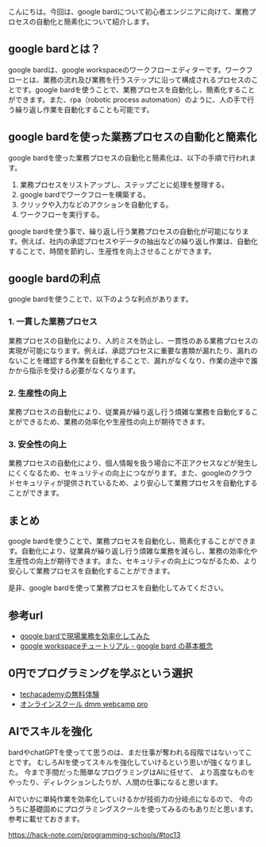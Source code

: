<!--
title: 【起業家向け】google bardを活用して業務プロセスの自動化と簡素化を実現する
tags: google,bard,起業
id: 
private: false
-->

こんにちは。今回は、google bardについて初心者エンジニアに向けて、業務プロセスの自動化と簡素化について紹介します。

## google bardとは？

google bardは、google workspaceのワークフローエディターです。ワークフローとは、業務の流れ及び業務を行うステップに沿って構成されるプロセスのことです。google bardを使うことで、業務プロセスを自動化し、簡素化することができます。また、rpa（robotic process automation）のように、人の手で行う繰り返し作業を自動化することも可能です。

## google bardを使った業務プロセスの自動化と簡素化

google bardを使った業務プロセスの自動化と簡素化は、以下の手順で行われます。

1. 業務プロセスをリストアップし、ステップごとに処理を整理する。
2. google bardでワークフローを構築する。
3. クリックや入力などのアクションを自動化する。
4. ワークフローを実行する。

google bardを使う事で、繰り返し行う業務プロセスの自動化が可能になります。例えば、社内の承認プロセスやデータの抽出などの繰り返し作業は、自動化することで、時間を節約し、生産性を向上させることができます。

## google bardの利点

google bardを使うことで、以下のような利点があります。

### 1. 一貫した業務プロセス

業務プロセスの自動化により、人的ミスを防止し、一貫性のある業務プロセスの実現が可能になります。例えば、承認プロセスに重要な書類が漏れたり、漏れのないことを確認する作業を自動化することで、漏れがなくなり、作業の途中で誰かから指示を受ける必要がなくなります。

### 2. 生産性の向上

業務プロセスの自動化により、従業員が繰り返し行う煩雑な業務を自動化することができるため、業務の効率化や生産性の向上が期待できます。

### 3. 安全性の向上

業務プロセスの自動化により、個人情報を扱う場合に不正アクセスなどが発生しにくくなるため、セキュリティの向上につながります。また、googleのクラウドセキュリティが提供されているため、より安心して業務プロセスを自動化することができます。

## まとめ

google bardを使うことで、業務プロセスを自動化し、簡素化することができます。自動化により、従業員が繰り返し行う煩雑な業務を減らし、業務の効率化や生産性の向上が期待できます。また、セキュリティの向上につながるため、より安心して業務プロセスを自動化することができます。

是非、google bardを使って業務プロセスを自動化してみてください。

## 参考url
- [google bardで現場業務を効率化してみた](https://www.style.fm/as/05_column/kiyota70.shtml)
- [google workspaceチュートリアル - google bard の基本概念](https://support.google.com/a/users/answer/10090511?hl=ja)

## 0円でプログラミングを学ぶという選択
- [techacademyの無料体験](//af.moshimo.com/af/c/click?a_id=2612475&amp;p_id=1555&amp;pc_id=2816&amp;pl_id=22706&amp;url=https%3a%2f%2ftechacademy.jp%2fhtmlcss-trial%3futm_source%3dmoshimo%26utm_medium%3daffiliate%26utm_campaign%3dtextad)
- [オンラインスクール dmm webcamp pro](//af.moshimo.com/af/c/click?a_id=2612482&amp;p_id=1363&amp;pc_id=2297&amp;pl_id=39999&amp;guid=on)

## AIでスキルを強化
bardやchatGPTを使ってて思うのは、まだ仕事が奪われる段階ではないってことです。
むしろAIを使ってスキルを強化していけるという思いが強くなりました。
今まで手間だった簡単なプログラミングはAIに任せて、
より高度なものをやったり、ディレクションしたりが、人間の仕事になると思います。

AIでいかに単純作業を効率化していけるかが技術力の分岐点になるので、
今のうちに基礎固めにプログラミングスクールを使ってみるのもありだと思います。
参考に載せておきます。

https://hack-note.com/programming-schools/#toc13

